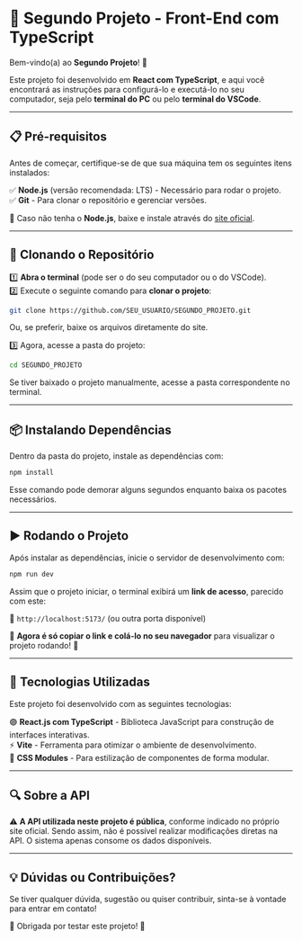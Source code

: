 # 🚀 Segundo Projeto - Front-End com TypeScript

Bem-vindo(a) ao **Segundo Projeto**! 🎉

Este projeto foi desenvolvido em **React com TypeScript**, e aqui você encontrará as instruções para configurá-lo e executá-lo no seu computador, seja pelo **terminal do PC** ou pelo **terminal do VSCode**.

---

## 📋 Pré-requisitos

Antes de começar, certifique-se de que sua máquina tem os seguintes itens instalados:

✅ **Node.js** (versão recomendada: LTS) - Necessário para rodar o projeto.  
✅ **Git** - Para clonar o repositório e gerenciar versões.  

🔹 Caso não tenha o **Node.js**, baixe e instale através do [site oficial](https://nodejs.org/pt/download).  

---

## 📂 Clonando o Repositório

1️⃣ **Abra o terminal** (pode ser o do seu computador ou o do VSCode).  
2️⃣ Execute o seguinte comando para **clonar o projeto**:

```bash
git clone https://github.com/SEU_USUARIO/SEGUNDO_PROJETO.git
```

Ou, se preferir, baixe os arquivos diretamente do site.  

3️⃣ Agora, acesse a pasta do projeto:

```bash
cd SEGUNDO_PROJETO
```

Se tiver baixado o projeto manualmente, acesse a pasta correspondente no terminal.

---

## 📦 Instalando Dependências

Dentro da pasta do projeto, instale as dependências com:

```bash
npm install
```

Esse comando pode demorar alguns segundos enquanto baixa os pacotes necessários.  

---

## ▶️ Rodando o Projeto

Após instalar as dependências, inicie o servidor de desenvolvimento com:

```bash
npm run dev
```

Assim que o projeto iniciar, o terminal exibirá um **link de acesso**, parecido com este:

🔗 `http://localhost:5173/` (ou outra porta disponível)  

📌 **Agora é só copiar o link e colá-lo no seu navegador** para visualizar o projeto rodando! 🎉  

---

## 🎨 Tecnologias Utilizadas

Este projeto foi desenvolvido com as seguintes tecnologias:

🟣 **React.js com TypeScript** - Biblioteca JavaScript para construção de interfaces interativas.  
⚡ **Vite** - Ferramenta para otimizar o ambiente de desenvolvimento.  
🎨 **CSS Modules** - Para estilização de componentes de forma modular.  

---

## 🔍 Sobre a API

⚠️ **A API utilizada neste projeto é pública**, conforme indicado no próprio site oficial. Sendo assim, não é possível realizar modificações diretas na API. O sistema apenas consome os dados disponíveis.  

---

## 💡 Dúvidas ou Contribuições?

Se tiver qualquer dúvida, sugestão ou quiser contribuir, sinta-se à vontade para entrar em contato!  

💙 Obrigada por testar este projeto! 💙

